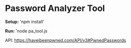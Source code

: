 # Password Analyzer Tool

**Setup:** 'npm install'

**Run:** 'node pa_tool.js

API: https://haveibeenpwned.com/API/v3#PwnedPasswords
